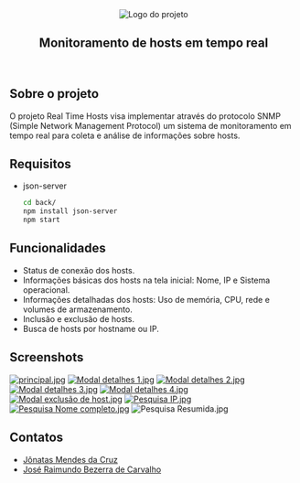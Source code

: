 <div align="center">
  <img src="https://thumbs4.imagebam.com/0c/43/13/ME9X1F5_t.png" alt="Logo do projeto">
  <h2 align="center">Monitoramento de hosts em tempo real</h2>
</div>
<br>

## Sobre o projeto

O projeto Real Time Hosts visa implementar através do protocolo SNMP (Simple Network Management Protocol) um sistema de monitoramento em tempo real para coleta e análise de informações sobre hosts.

## Requisitos

* json-server
  ```sh
  cd back/
  npm install json-server
  npm start
  ```

## Funcionalidades

* Status de conexão dos hosts.
* Informações básicas dos hosts na tela inicial: Nome, IP e Sistema operacional.
* Informações detalhadas dos hosts: Uso de memória, CPU, rede e volumes de armazenamento.
* Inclusão e exclusão de hosts.
* Busca de hosts por hostname ou IP.

## Screenshots

<a href="https://www.imagebam.com/view/ME9X1ZU" target="_blank"><img src="https://thumbs4.imagebam.com/b2/ee/87/ME9X1ZU_t.jpg" alt="principal.jpg"/></a>
<a href="https://www.imagebam.com/view/ME9X1ZL" target="_blank"><img src="https://thumbs4.imagebam.com/1b/1b/09/ME9X1ZL_t.jpg" alt="Modal detalhes 1.jpg"/></a>
<a href="https://www.imagebam.com/view/ME9X1ZN" target="_blank"><img src="https://thumbs4.imagebam.com/f8/5c/cd/ME9X1ZN_t.jpg" alt="Modal detalhes 2.jpg"/></a>
<a href="https://www.imagebam.com/view/ME9X1ZO" target="_blank"><img src="https://thumbs4.imagebam.com/31/51/b7/ME9X1ZO_t.jpg" alt="Modal detalhes 3.jpg"/></a>
<a href="https://www.imagebam.com/view/ME9X1ZP" target="_blank"><img src="https://thumbs4.imagebam.com/97/42/af/ME9X1ZP_t.jpg" alt="Modal detalhes 4.jpg"/></a>
<a href="https://www.imagebam.com/view/ME9X1ZQ" target="_blank"><img src="https://thumbs4.imagebam.com/8c/b5/f7/ME9X1ZQ_t.jpg" alt="Modal exclusão de host.jpg"/></a>
<a href="https://www.imagebam.com/view/ME9X1ZR" target="_blank"><img src="https://thumbs4.imagebam.com/01/4e/6c/ME9X1ZR_t.jpg" alt="Pesquisa IP.jpg"/></a>
<a href="https://www.imagebam.com/view/ME9X1ZS" target="_blank"><img src="https://thumbs4.imagebam.com/d5/50/62/ME9X1ZS_t.jpg" alt="Pesquisa Nome completo.jpg"/></a>
<img src="https://thumbs4.imagebam.com/64/98/f4/ME9X1ZT_t.jpg" alt="Pesquisa Resumida.jpg"/>

## Contatos

* <a href="mailto:jonatas.mendes@academico.ifpb.edu.br">Jônatas Mendes da Cruz</a>
* <a href="mailto:bezerra.carvalho@academico.ifpb.edu.br">José Raimundo Bezerra de Carvalho</a>

